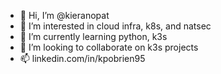 - 👋 Hi, I’m @kieranopat
- 👀 I’m interested in cloud infra, k8s, and natsec
- 🌱 I’m currently learning python, k3s
- 💞️ I’m looking to collaborate on k3s projects
- 📫 linkedin.com/in/kpobrien95

<!---
kpobrien95/kpobrien95 is a ✨ special ✨ repository because its `README.md` (this file) appears on your GitHub profile.
You can click the Preview link to take a look at your changes.
--->
